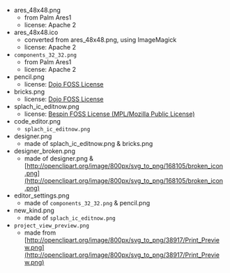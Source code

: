 * ares_48x48.png
  * from Palm Ares1
  * license: Apache 2
* ares_48x48.ico
  * converted from ares_48x48.png, using ImageMagick
  * license: Apache 2
* `components_32_32.png`
  * from Palm Ares1
  * license: Apache 2
* pencil.png
  * license: [Dojo FOSS License](https://github.com/dojo/dojo/blob/master/LICENSE)
* bricks.png
  * license: [Dojo FOSS License](https://github.com/dojo/dojo/blob/master/LICENSE)
* splach_ic_editnow.png
  * license: [ Bespin FOSS License (MPL/Mozilla Public License)](https://github.com/bespin/bespin/blob/master/LICENSE.txt)
* code_editor.png
  * `splach_ic_editnow.png`
* designer.png
  * made of splach_ic_editnow.png & bricks.png
* designer_broken.png
  * made of designer.png & [http://openclipart.org/image/800px/svg_to_png/168105/broken_icon.png](http://openclipart.org/image/800px/svg_to_png/168105/broken_icon.png)
* editor_settings.png
  * made of `components_32_32.png` & pencil.png
* new_kind.png
  * made of `splach_ic_editnow.png`
* `project_view_preview.png`
  * made from [http://openclipart.org/image/800px/svg_to_png/38917/Print_Preview.png](http://openclipart.org/image/800px/svg_to_png/38917/Print_Preview.png)
